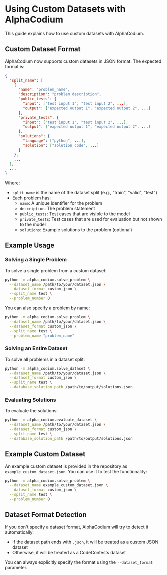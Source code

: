 # Using Custom Datasets with AlphaCodium

This guide explains how to use custom datasets with AlphaCodium.

## Custom Dataset Format

AlphaCodium now supports custom datasets in JSON format. The expected format is:

```json
{
  "split_name": [
    {
      "name": "problem_name",
      "description": "problem description",
      "public_tests": {
        "input": ["test input 1", "test input 2", ...],
        "output": ["expected output 1", "expected output 2", ...]
      },
      "private_tests": {
        "input": ["test input 1", "test input 2", ...],
        "output": ["expected output 1", "expected output 2", ...]
      },
      "solutions": {
        "language": ["python", ...],
        "solution": ["solution code", ...]
      }
    },
    ...
  ],
  ...
}
```

Where:
- `split_name` is the name of the dataset split (e.g., "train", "valid", "test")
- Each problem has:
  - `name`: A unique identifier for the problem
  - `description`: The problem statement
  - `public_tests`: Test cases that are visible to the model
  - `private_tests`: Test cases that are used for evaluation but not shown to the model
  - `solutions`: Example solutions to the problem (optional)

## Example Usage

### Solving a Single Problem

To solve a single problem from a custom dataset:

```bash
python -m alpha_codium.solve_problem \
  --dataset_name /path/to/your/dataset.json \
  --dataset_format custom_json \
  --split_name test \
  --problem_number 0
```

You can also specify a problem by name:

```bash
python -m alpha_codium.solve_problem \
  --dataset_name /path/to/your/dataset.json \
  --dataset_format custom_json \
  --split_name test \
  --problem_name "problem_name"
```

### Solving an Entire Dataset

To solve all problems in a dataset split:

```bash
python -m alpha_codium.solve_dataset \
  --dataset_name /path/to/your/dataset.json \
  --dataset_format custom_json \
  --split_name test \
  --database_solution_path /path/to/output/solutions.json
```

### Evaluating Solutions

To evaluate the solutions:

```bash
python -m alpha_codium.evaluate_dataset \
  --dataset_name /path/to/your/dataset.json \
  --dataset_format custom_json \
  --split_name test \
  --database_solution_path /path/to/output/solutions.json
```

## Example Custom Dataset

An example custom dataset is provided in the repository as `example_custom_dataset.json`. You can use it to test the functionality:

```bash
python -m alpha_codium.solve_problem \
  --dataset_name example_custom_dataset.json \
  --dataset_format custom_json \
  --split_name test \
  --problem_number 0
```

## Dataset Format Detection

If you don't specify a dataset format, AlphaCodium will try to detect it automatically:
- If the dataset path ends with `.json`, it will be treated as a custom JSON dataset
- Otherwise, it will be treated as a CodeContests dataset

You can always explicitly specify the format using the `--dataset_format` parameter.